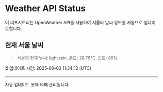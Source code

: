 
# Weather API Status

이 리포지토리는 OpenWeather API를 사용하여 서울의 날씨 정보를 자동으로 업데이트합니다.

## 현재 서울 날씨
> 서울의 현재 날씨: light rain, 온도: 26.76°C, 습도: 89%

⏳ 업데이트 시간: 2025-08-03 11:34:12 (UTC)

---
자동 업데이트 봇에 의해 관리됩니다.
